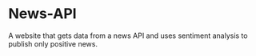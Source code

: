 # News-API
A website that gets data from a news API and uses sentiment analysis to publish only positive news.
